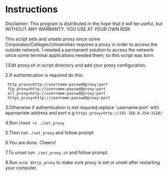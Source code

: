 # Instructions
Disclaimer: This program is distributed in the hope that it will be useful,
but WITHOUT ANY WARRANTY. YOU USE AT YOUR OWN RISK.

This script sets and unsets proxy since some Corporates/Colleges/Universities requires a proxy in order to access the outside network. I needed a permanent solution to access the network since some terminal applications needed them; so this script was born.

1.Edit proxy.sh in script directory and add your proxy configuration.

2.If authentication is required do this:

     http_proxy=http://username:passwd@proxy:port
     ftp_proxy=http://username:passwd@proxy:port
     all_proxy=http://username:passwd@proxy:port
     https_proxy=http://username:passwd@proxy:port

3.Otherwise if authentication is not required,replace 'username:port' with appropriate address and port e.g `https_proxy=http://192.168.0.254:3128/`

4.Run `Chmod +x ./set_proxy`

5.Then run `./set_proxy` and follow prompt

6.You are done. Cheers!

7.To unset run `./set_proxy.sh` and follow prompt.

8.Run `echo $http_proxy` to make sure proxy is set or unset after restarting your computer.

